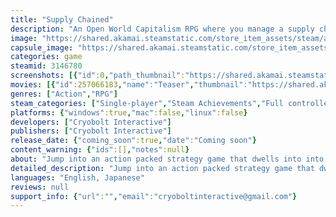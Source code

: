 ```yaml
---
title: "Supply Chained"
description: "An Open World Capitalism RPG where you manage a supply chain and keep anyone from touching it with all means necessary."
image: "https://shared.akamai.steamstatic.com/store_item_assets/steam/apps/3146780/header.jpg?t=1729250889"
capsule_image: "https://shared.akamai.steamstatic.com/store_item_assets/steam/apps/3146780/72d46ed1cb1f0d23a81ac0954360600b072247ef/capsule_231x87.jpg?t=1729250889"
categories: game
steamid: 3146780
screenshots: [{"id":0,"path_thumbnail":"https://shared.akamai.steamstatic.com/store_item_assets/steam/apps/3146780/ss_7834b0917d820b5cb43245e2a6dd51e924053697.600x338.jpg?t=1729250889","path_full":"https://shared.akamai.steamstatic.com/store_item_assets/steam/apps/3146780/ss_7834b0917d820b5cb43245e2a6dd51e924053697.1920x1080.jpg?t=1729250889"},{"id":1,"path_thumbnail":"https://shared.akamai.steamstatic.com/store_item_assets/steam/apps/3146780/ss_7346561d666d3178a2722542d9073b99e0ed6a70.600x338.jpg?t=1729250889","path_full":"https://shared.akamai.steamstatic.com/store_item_assets/steam/apps/3146780/ss_7346561d666d3178a2722542d9073b99e0ed6a70.1920x1080.jpg?t=1729250889"},{"id":2,"path_thumbnail":"https://shared.akamai.steamstatic.com/store_item_assets/steam/apps/3146780/ss_845b5c80dadffd21d0efefd346cbda860e4383e6.600x338.jpg?t=1729250889","path_full":"https://shared.akamai.steamstatic.com/store_item_assets/steam/apps/3146780/ss_845b5c80dadffd21d0efefd346cbda860e4383e6.1920x1080.jpg?t=1729250889"},{"id":3,"path_thumbnail":"https://shared.akamai.steamstatic.com/store_item_assets/steam/apps/3146780/ss_25db7b0e14c17dd882442b5777efd949a79156c2.600x338.jpg?t=1729250889","path_full":"https://shared.akamai.steamstatic.com/store_item_assets/steam/apps/3146780/ss_25db7b0e14c17dd882442b5777efd949a79156c2.1920x1080.jpg?t=1729250889"},{"id":4,"path_thumbnail":"https://shared.akamai.steamstatic.com/store_item_assets/steam/apps/3146780/ss_20a309fda64bb34f9e2ad363a8bfea19b0b81557.600x338.jpg?t=1729250889","path_full":"https://shared.akamai.steamstatic.com/store_item_assets/steam/apps/3146780/ss_20a309fda64bb34f9e2ad363a8bfea19b0b81557.1920x1080.jpg?t=1729250889"},{"id":5,"path_thumbnail":"https://shared.akamai.steamstatic.com/store_item_assets/steam/apps/3146780/ss_56f053dae23a4da49c41d688335eb8568a1021ce.600x338.jpg?t=1729250889","path_full":"https://shared.akamai.steamstatic.com/store_item_assets/steam/apps/3146780/ss_56f053dae23a4da49c41d688335eb8568a1021ce.1920x1080.jpg?t=1729250889"}]
movies: [{"id":257066183,"name":"Teaser","thumbnail":"https://shared.akamai.steamstatic.com/store_item_assets/steam/apps/257066183/adcf5278a29d4bde435f807c6b75a497cb435440/movie_600x337.jpg?t=1729180130","webm":{"480":"http://video.akamai.steamstatic.com/store_trailers/257066183/movie480_vp9.webm?t=1729180130","max":"http://video.akamai.steamstatic.com/store_trailers/257066183/movie_max_vp9.webm?t=1729180130"},"mp4":{"480":"http://video.akamai.steamstatic.com/store_trailers/257066183/movie480.mp4?t=1729180130","max":"http://video.akamai.steamstatic.com/store_trailers/257066183/movie_max.mp4?t=1729180130"},"highlight":true}]
genres: ["Action","RPG"]
steam_categories: ["Single-player","Steam Achievements","Full controller support"]
platforms: {"windows":true,"mac":false,"linux":false}
developers: ["Cryobolt Interactive"]
publishers: ["Cryobolt Interactive"]
release_date: {"coming_soon":true,"date":"Coming soon"}
content_warning: {"ids":[],"notes":null}
about: "Jump into an action packed strategy game that dwells into into the nitty-gritty of managing your own business while handling the relations you build throughout. Navigate through fierce negotiations &amp; tumultuous relations while working towards setting yourself up as a big player in the market. But keep an eye out, as not everyone likes a new-comer deep diving into the bustling underworld of trades &amp; finances. Will you hold on to your morals or end up abandoning them in search of success? Only time can tell.  <br><br><strong>Negotiate </strong>through risky deals, where each decision counts towards your success. Rip off or be ripped off by dealers, suppliers &amp; restaurants. Decide and invest in building relations with the people who will further your goals. Careful though cause appearances can be deceiving. Work through unique experiences with individual characters to build a relation or break one.<br><br><strong>Deadly shootouts</strong> are common in the underworld the hard part is not getting caught, work your way through shootouts without leaving a trace. Navigate through the cut throat world of gangs &amp; supply - chains.<br><br><strong>Reputation </strong>is everything for a businessman, move through deals &amp; influence your way through the game to reach your goal. Make strategic choices to maintain your influence &amp; avoid unnecessary conflicts. Influence is a powerful thing to have &amp; also gets you to powerful places <br><br>All this doesn't come <strong>stress</strong> free though, find a way to reduce your stress or will you burn out from all the pressure. Perform various activities through out the map to reduce your stress &amp; ensure that your deals take place smoothly or you can also choose to go wild &amp; embrace it. <br><br>Take on the challenge to rise to the the top of the <strong>supply chain</strong> while maintaining your sanity!"
detailed_description: "Jump into an action packed strategy game that dwells into into the nitty-gritty of managing your own business while handling the relations you build throughout. Navigate through fierce negotiations &amp; tumultuous relations while working towards setting yourself up as a big player in the market. But keep an eye out, as not everyone likes a new-comer deep diving into the bustling underworld of trades &amp; finances. Will you hold on to your morals or end up abandoning them in search of success? Only time can tell.  <br><br><strong>Negotiate </strong>through risky deals, where each decision counts towards your success. Rip off or be ripped off by dealers, suppliers &amp; restaurants. Decide and invest in building relations with the people who will further your goals. Careful though cause appearances can be deceiving. Work through unique experiences with individual characters to build a relation or break one.<br><br><strong>Deadly shootouts</strong> are common in the underworld the hard part is not getting caught, work your way through shootouts without leaving a trace. Navigate through the cut throat world of gangs &amp; supply - chains.<br><br><strong>Reputation </strong>is everything for a businessman, move through deals &amp; influence your way through the game to reach your goal. Make strategic choices to maintain your influence &amp; avoid unnecessary conflicts. Influence is a powerful thing to have &amp; also gets you to powerful places <br><br>All this doesn't come <strong>stress</strong> free though, find a way to reduce your stress or will you burn out from all the pressure. Perform various activities through out the map to reduce your stress &amp; ensure that your deals take place smoothly or you can also choose to go wild &amp; embrace it. <br><br>Take on the challenge to rise to the the top of the <strong>supply chain</strong> while maintaining your sanity!"
languages: "English, Japanese"
reviews: null
support_info: {"url":"","email":"cryoboltinteractive@gmail.com"}
---
```


